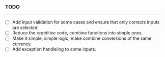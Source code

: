 ### TODO

---

- [ ] Add input validation for some cases and ensure that only corrects inputs are selected.
- [ ] Reduce the repetitive code, combine functions into simple ones.
- [ ] Make it simple, simple logic, make combine conversions of the same currency.
- [ ] Add exception handleling to some inputs.